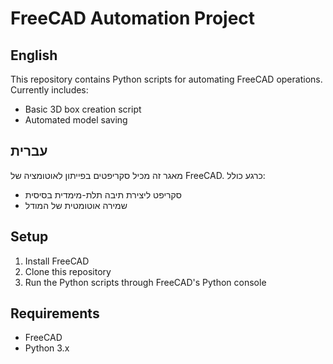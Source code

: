 # FreeCAD Automation Project
## English
This repository contains Python scripts for automating FreeCAD operations. Currently includes:
- Basic 3D box creation script
- Automated model saving

## עברית
מאגר זה מכיל סקריפטים בפייתון לאוטומציה של FreeCAD. כרגע כולל:
- סקריפט ליצירת תיבה תלת-מימדית בסיסית
- שמירה אוטומטית של המודל

## Setup
1. Install FreeCAD
2. Clone this repository
3. Run the Python scripts through FreeCAD's Python console

## Requirements
- FreeCAD
- Python 3.x 